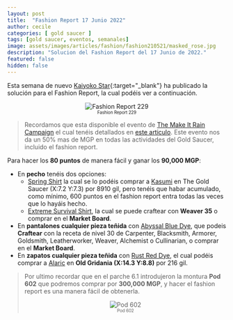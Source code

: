 ```yaml
---
layout: post
title:  "Fashion Report 17 Junio 2022"
author: cecile
categories: [ gold saucer ]
tags: [gold saucer, eventos, semanales]
image: assets/images/articles/fashion/fashion210521/masked_rose.jpg
description: "Solucion del Fashion Report del 17 Junio de 2022."
featured: false
hidden: false
---
```


Esta semana de nuevo [Kaiyoko Star](https://twitter.com/kaiyokostar){:target="_blank"} ha publicado la solución para el Fashion Report, la cual podéis ver a continuación.

<p align="center"><img src="{{ site.baseurl }}/assets/images/articles/fashion/fashion220617/freport_229.jpg" alt="Fashion Report 229">
<br/>
<sub><sup>Fashion Report 229</sup></sub></p>

<blockquote>
Recordamos que esta disponible el evento de <a href="/maitrain2022/" target="_blank">The Make It Rain Campaign</a> el cual tenéis detallados en <a href="/maitrain2022/" target="_blank">este articulo</a>. Este evento nos da un 50% mas de MGP en todas las actividades del Gold Saucer, incluido el fashion report.
</blockquote>

Para hacer los **80 puntos** de manera fácil y ganar los **90,000 MGP**:

- En **pecho** tenéis dos opciones:
    - <a href="https://eu.finalfantasyxiv.com/lodestone/playguide/db/item/61981625cb4" class="eorzeadb_link" target="_blank">Spring Shirt</a> la cual se lo podéis comprar a <a href="https://eu.finalfantasyxiv.com/lodestone/playguide/db/shop/18b540f7ef0/?item=61981625cb4&type=gil" class="eorzeadb_link" target="_blank">Kasumi</a> en The Gold Saucer (X:7.2 Y:7.3) por 8910 gil, pero tenéis que habar acumulado, como mínimo, 600 puntos en el fashion report entra todas las veces que lo hayáis hecho.
    - <a href="https://na.finalfantasyxiv.com/lodestone/playguide/db/item/4eb3a030f8a" class="eorzeadb_link" target="_blank">Extreme Survival Shirt</a>, la cual se puede craftear con **Weaver 35** o comprar en el **Market Board**.
- En **pantalones cualquier pieza teñida** con <a href="https://eu.finalfantasyxiv.com/lodestone/playguide/db/item/f318dace1e0/" class="eorzeadb_link" target="_blank">Abyssal Blue Dye</a>, que podeis **Craftear** con la receta de nivel 30 de Carpenter, Blacksmith, Armorer, Goldsmith, Leatherworker, Weaver, Alchemist o Cullinarian, o comprar en el **Market Board**.
- En **zapatos cualquier pieza teñida** con <a href="https://eu.finalfantasyxiv.com/lodestone/playguide/db/item/db4292af28c/" class="eorzeadb_link" target="_blank">Rust Red Dye</a>,  el cual podéis comprar a <a href="https://eu.finalfantasyxiv.com/lodestone/playguide/db/shop/a28cf0441f4/?item=70849afadc9&type=gil" class="eorzeadb_link" target="_blank">Alaric</a> en **Old Gridania (X:14.3 Y:8.8)** por 216 gil.

<blockquote>
Por ultimo recordar que en el parche 6.1 introdujeron la montura <b>Pod 602</b> que podremos comprar por <b>300,000 MGP</b>, y hacer el fashion report es una manera fácil de obtenerla.
<br/>
<p align="center">
    <img src="{{ site.baseurl }}/assets/images/articles/fashion/fashion220408/pod602.jpg" alt="Pod 602"/><br/>
    <sub><sup>Pod 602</sup></sub>
</p>
</blockquote>